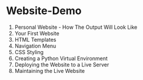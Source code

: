 # Website-Demo
1. Personal Website - How The Output Will Look Like
2. Your First Website
3. HTML Templates
4. Navigation Menu
5. CSS Styling
6. Creating a Python Virtual Environment
7. Deploying the Website to a Live Server
8. Maintaining the Live Website

